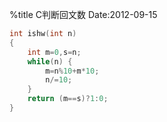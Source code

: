 %title C判断回文数
Date:2012-09-15 
```c
int ishw(int n)
{
    int m=0,s=n;
    while(n) {
        m=n%10+m*10;
        n/=10;
    }
    return (m==s)?1:0;
}
```

